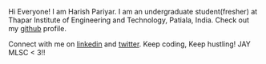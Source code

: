 Hi Everyone! I am Harish Pariyar.
I am an undergraduate student(fresher) at Thapar Institute of Engineering and Technology, Patiala, India.
Check out my [github](https://github.com/harishpariyar07) profile.

Connect with me on [linkedin](https://www.linkedin.com/in/harish-pariyar-112b14209/) and [twitter](https://twitter.com/harish_pariyar). Keep coding, Keep hustling!
JAY MLSC < 3!!
